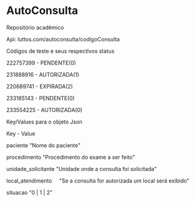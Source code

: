 # AutoConsulta
Repositório acadêmico

Api: luttos.com/autoconsulta/codigoConsulta

Códigos de teste e seus respectivos status

222757399 - PENDENTE(0)

231888916 - AUTORIZADA(1)

220689741 - EXPIRADA(2)

233185143 - PENDENTE(0)

233554225 - AUTORIZADA(0)


Key/Values para o objeto Json

Key                 - Value

paciente              "Nome do paciente"

procedimento          "Procedimento do exame a ser feito"

unidade_solicitante   "Unidade onde a consulta foi solicitada"

local_atendimento     "Se a consulta for autorizada um local será exibido"

situacao              "0 | 1 | 2"
